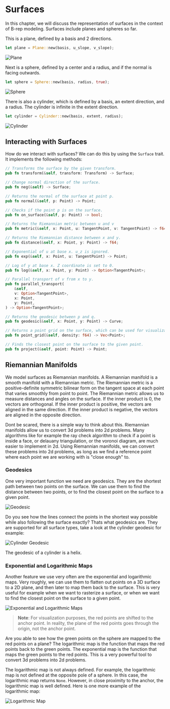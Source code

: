 # Surfaces

In this chapter, we will discuss the representation of surfaces in the context of B-rep modeling. Surfaces include planes and spheres so far.

This is a plane, defined by a basis and 2 directions.

```rust
let plane = Plane::new(basis, u_slope, v_slope);
```

![Plane](./generated_images/geometry/primitive_plane.png)

Next is a sphere, defined by a center and a radius, and if the normal is facing outwards.

```rust
let sphere = Sphere::new(basis, radius, true);
```

![Sphere](./generated_images/geometry/primitive_sphere.png)


There is also a cylinder, which is defined by a basis, an extent direction, and a radius. The cylinder is infinite in the extent direction.

```rust
let cylinder = Cylinder::new(basis, extent, radius);
```

![Cylinder](./generated_images/geometry/primitive_cylinder.png)


## Interacting with Surfaces

How do we interact with surfaces? We can do this by using the `Surface` trait. It implements the following methods:

```rust
// Transforms the surface by the given transform.
pub fn transform(&self, transform: Transform) -> Surface;

// Change normal direction of the surface.
pub fn neg(&self) -> Surface;

// Returns the normal of the surface at point p.
pub fn normal(&self, p: Point) -> Point;

// Checks if the point p is on the surface.
pub fn on_surface(&self, p: Point) -> bool;

// Returns the Riemannian metric between u and v
pub fn metric(&self, x: Point, u: TangentPoint, v: TangentPoint) -> f64;

// Returns the Riemannian distance between x and y.
pub fn distance(&self, x: Point, y: Point) -> f64;

// Exponential of u at base x. u_z is ignored.
pub fn exp(&self, x: Point, u: TangentPoint) -> Point;

// Log of y at base x. Z coordinate is set to 0.
pub fn log(&self, x: Point, y: Point) -> Option<TangentPoint>;

// Parallel transport of v from x to y.
pub fn parallel_transport(
    &self,
    v: Option<TangentPoint>,
    x: Point,
    y: Point,
) -> Option<TangentPoint>;

// Returns the geodesic between p and q.
pub fn geodesic(&self, x: Point, y: Point) -> Curve;

// Returns a point grid on the surface, which can be used for visualization.
pub fn point_grid(&self, density: f64) -> Vec<Point>;

// Finds the closest point on the surface to the given point.
pub fn project(&self, point: Point) -> Point;
```

## Riemannian Manifolds

We model surfaces as Riemannian manifolds. A Riemannian manifold is a smooth manifold with a Riemannian metric. The Riemannian metric is a positive-definite symmetric bilinear form on the tangent space at each point that varies smoothly from point to point. The Riemannian metric allows us to measure distances and angles on the surface. If the inner product is 0, the vectors are orthogonal. If the inner product is positive, the vectors are aligned in the same direction. If the inner product is negative, the vectors are aligned in the opposite direction.

Dont be scared, there is a simple way to think about this. Riemannian manifolds allow us to convert 3d problems into 2d problems. Many algorithms like for example the ray check algorithm to check if a point is inside a face, or delauany triangulation, or the voronoi diagram, are much easier to implement in 2d. Using Riemannian manifolds, we can convert these problems into 2d problems, as long as we find a reference point where each point we are working with is "close enough" to.

### Geodesics

One very important function we need are geodesics. They are the shortest path between two points on the surface. We can use them to find the distance between two points, or to find the closest point on the surface to a given point.

![Geodesic](./generated_images/geometry/geodesics.png)

Do you see how the lines connect the points in the shortest way possible while also following the surface exactly? Thats what geodesics are. They are supported for all surface types, take a look at the cylinder geodesic for example:

![Cylinder Geodesic](./generated_images/geometry/geodesics2.png)

The geodesic of a cylinder is a helix.

### Exponential and Logarithmic Maps

Another feature we use very often are the exponential and logarithmic maps. Very roughly, we can use them to flatten out points on a 3D surface to a 2D plane, and then later to map them back to the surface. This is very useful for example when we want to rasterize a surface, or when we want to find the closest point on the surface to a given point.

![Exponential and Logarithmic Maps](./generated_images/geometry/log_exp_map.png)

> **Note**: For visualization purposes, the red points are shifted to the anchor point. In reality, the plane of the red points goes through the origin, not the anchor point.

Are you able to see how the green points on the sphere are mapped to the red points on a plane? The logarithmic map is the function that maps the red points back to the green points. The exponential map is the function that maps the green points to the red points. This is a very powerful tool to convert 3d problems into 2d problems.

The logarithmic map is not always defined. For example, the logarithmic map is not defined at the opposite pole of a sphere. In this case, the logarithmic map returns `None`. However, in close proximity to the anchor, the logarithmic map is well defined. Here is one more example of the logarithmic map:

![Logarithmic Map](./generated_images/geometry/log_exp_map2.png)
